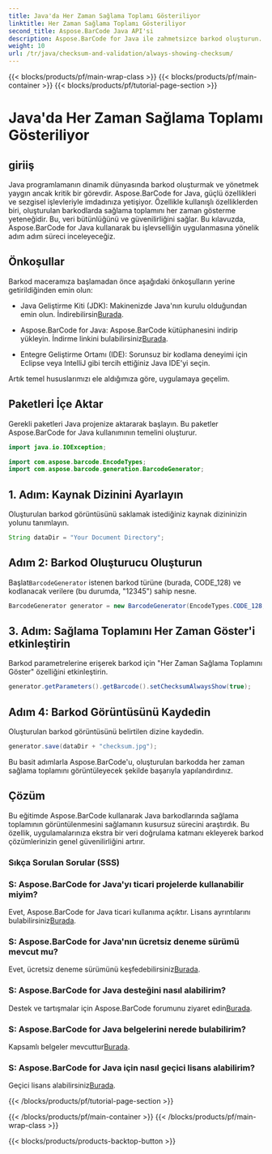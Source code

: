 ```yaml
---
title: Java'da Her Zaman Sağlama Toplamı Gösteriliyor
linktitle: Her Zaman Sağlama Toplamı Gösteriliyor
second_title: Aspose.BarCode Java API'si
description: Aspose.BarCode for Java ile zahmetsizce barkod oluşturun. Bu adım adım kılavuzda gelişmiş veri bütünlüğü için sağlama toplamlarının her zaman nasıl görüntüleneceğini öğrenin.
weight: 10
url: /tr/java/checksum-and-validation/always-showing-checksum/
---
```


{{< blocks/products/pf/main-wrap-class >}}
{{< blocks/products/pf/main-container >}}
{{< blocks/products/pf/tutorial-page-section >}}

# Java'da Her Zaman Sağlama Toplamı Gösteriliyor


## giriiş

Java programlamanın dinamik dünyasında barkod oluşturmak ve yönetmek yaygın ancak kritik bir görevdir. Aspose.BarCode for Java, güçlü özellikleri ve sezgisel işlevleriyle imdadınıza yetişiyor. Özellikle kullanışlı özelliklerden biri, oluşturulan barkodlarda sağlama toplamını her zaman gösterme yeteneğidir. Bu, veri bütünlüğünü ve güvenilirliğini sağlar. Bu kılavuzda, Aspose.BarCode for Java kullanarak bu işlevselliğin uygulanmasına yönelik adım adım süreci inceleyeceğiz.

## Önkoşullar

Barkod maceramıza başlamadan önce aşağıdaki önkoşulların yerine getirildiğinden emin olun:

-  Java Geliştirme Kiti (JDK): Makinenizde Java'nın kurulu olduğundan emin olun. İndirebilirsin[Burada](https://www.oracle.com/java/technologies/javase-downloads.html).

- Aspose.BarCode for Java: Aspose.BarCode kütüphanesini indirip yükleyin. İndirme linkini bulabilirsiniz[Burada](https://releases.aspose.com/barcode/java/).

- Entegre Geliştirme Ortamı (IDE): Sorunsuz bir kodlama deneyimi için Eclipse veya IntelliJ gibi tercih ettiğiniz Java IDE'yi seçin.

Artık temel hususlarımızı ele aldığımıza göre, uygulamaya geçelim.

## Paketleri İçe Aktar

Gerekli paketleri Java projenize aktararak başlayın. Bu paketler Aspose.BarCode for Java kullanımının temelini oluşturur.

```java
import java.io.IOException;

import com.aspose.barcode.EncodeTypes;
import com.aspose.barcode.generation.BarcodeGenerator;
```

## 1. Adım: Kaynak Dizinini Ayarlayın

Oluşturulan barkod görüntüsünü saklamak istediğiniz kaynak dizininizin yolunu tanımlayın.

```java
String dataDir = "Your Document Directory";
```

## Adım 2: Barkod Oluşturucu Oluşturun

 Başlat`BarcodeGenerator` istenen barkod türüne (burada, CODE_128) ve kodlanacak verilere (bu durumda, "12345") sahip nesne.

```java
BarcodeGenerator generator = new BarcodeGenerator(EncodeTypes.CODE_128, "12345");
```

## 3. Adım: Sağlama Toplamını Her Zaman Göster'i etkinleştirin

Barkod parametrelerine erişerek barkod için "Her Zaman Sağlama Toplamını Göster" özelliğini etkinleştirin.

```java
generator.getParameters().getBarcode().setChecksumAlwaysShow(true);
```

## Adım 4: Barkod Görüntüsünü Kaydedin

Oluşturulan barkod görüntüsünü belirtilen dizine kaydedin.

```java
generator.save(dataDir + "checksum.jpg");
```

Bu basit adımlarla Aspose.BarCode'u, oluşturulan barkodda her zaman sağlama toplamını görüntüleyecek şekilde başarıyla yapılandırdınız.

## Çözüm

Bu eğitimde Aspose.BarCode kullanarak Java barkodlarında sağlama toplamının görüntülenmesini sağlamanın kusursuz sürecini araştırdık. Bu özellik, uygulamalarınıza ekstra bir veri doğrulama katmanı ekleyerek barkod çözümlerinizin genel güvenilirliğini artırır.

### Sıkça Sorulan Sorular (SSS)

### S: Aspose.BarCode for Java'yı ticari projelerde kullanabilir miyim?
 Evet, Aspose.BarCode for Java ticari kullanıma açıktır. Lisans ayrıntılarını bulabilirsiniz[Burada](https://purchase.aspose.com/buy).

### S: Aspose.BarCode for Java'nın ücretsiz deneme sürümü mevcut mu?
 Evet, ücretsiz deneme sürümünü keşfedebilirsiniz[Burada](https://releases.aspose.com/).

### S: Aspose.BarCode for Java desteğini nasıl alabilirim?
 Destek ve tartışmalar için Aspose.BarCode forumunu ziyaret edin[Burada](https://forum.aspose.com/c/barcode/13).

### S: Aspose.BarCode for Java belgelerini nerede bulabilirim?
 Kapsamlı belgeler mevcuttur[Burada](https://reference.aspose.com/barcode/java/).

### S: Aspose.BarCode for Java için nasıl geçici lisans alabilirim?
 Geçici lisans alabilirsiniz[Burada](https://purchase.aspose.com/temporary-license/).


{{< /blocks/products/pf/tutorial-page-section >}}

{{< /blocks/products/pf/main-container >}}
{{< /blocks/products/pf/main-wrap-class >}}

{{< blocks/products/products-backtop-button >}}
